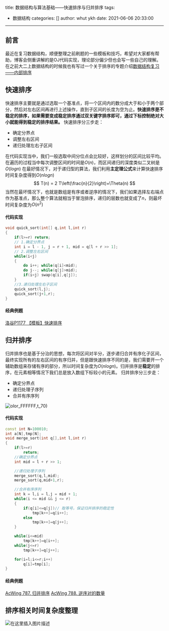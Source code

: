 title: 数据结构与算法基础——快速排序与归并排序
tags:
  - 数据结构
categories: []
author: whut ykh
date: 2021-06-06 20:33:00
---
## 前言
最近在复习数据结构，顺便整理之前刷题的一些模板和技巧，希望对大家都有帮助，博客会侧重讲解的是OJ代码实现，理论部分偏少但也会写一些自己的理解。
在之前大二上数据结构的时候我也有写过一个关于排序的专题介绍[数据结构复习——内部排序](https://blog.csdn.net/Jack___E/article/details/102875285?spm=1001.2014.3001.5502)
<!--more-->
## 快速排序
快速排序主要就是通过选取一个基准点，将一个区间内的数分成大于和小于两个部分，然后对左右区间再进行上述操作，直到子区间的长度为空为止。**快速排序是不稳定的排序，如果需要变成稳定排序通过双关键字排序即可，通过下标控制绝对大小就能得到稳定的排序结果。**
快速排序分三步走：
- 确定分界点
- 调整左右区间
- 递归处理左右子区间

在代码实现当中，我们一般选取中间分位点会比较好，这样划分的区间比较平均。在遍历的过程当中每次调整区间的时间是$O(n)$，而区间递归的深度类似二叉树是$O(logn)$
在最好情况下，对于递归型的算法，我们利用**主定理公式**来计算快速排序时间复杂度得到$O(nlogn)$
$$
T(n) = 2 T\left(\frac{n}{2}\right)+\Theta(n)
$$
当然在最坏情况下，也就是数组是有序或者逆序的情况下，我们如果选择左右端点作为基准点，那么整个算法就相当于冒泡排序，递归的层数也就变成了$n$，则最坏时间复杂度为$O(n^2)$
#### 代码实现
```cpp
void quick_sort(int[] q,int l,int r)
{
	if(l>=r) return;
	// 1.确定分界点
	int i = l - 1, j = r + 1, mid = q[l + r >> 1];
	// 2.调整左右区间
	while(i<j)
	{
		do i++; while(q[i]<mid);
		do j--; while(q[j]>mid);
		if(i<j) swap(q[i],q[j]);
	}
	//3.递归处理左右子区间
	quick_sort(l,j);
	quick_sort(j+1,r);
}
```
#### 经典例题
[洛谷P1177 【模板】快速排序](https://www.luogu.com.cn/problem/P1177)

## 归并排序
归并排序也是基于分治的思想，每次将区间对半分，逐步递归合并有序化子区间，最终实现所有的左右区间的有序归并，但是跟快速排序不同的是，我们需要开一个辅助数组来存储有序的部分，所以时间复杂度为$O(nlogn)$。归并排序是**稳定**的排序，在元素相等情况下我们总是放入数组下标较小的元素。
归并排序分三步走：
- 确定分界点
- 递归处理子序列
- 合并有序序列

![olor_FFFFFF,t_70)](https://img-blog.csdnimg.cn/20210606160649607.png?x-oss-process=image/watermark,type_ZmFuZ3poZW5naGVpdGk,shadow_10,text_aHR0cHM6Ly9ibG9nLmNzZG4ubmV0L0phY2tfX19F,size_16,color_FFFFFF,t_70)
#### 代码实现
```cpp
const int N=100010;
int a[N],tmp[N];
void merge_sort(int q[],int l,int r)
{
    if(l>=r)
        return;
    //确定分界点
    int mid = l + r >> 1;

    //递归处理子序列
    merge_sort(q,l,mid);
    merge_sort(q,mid+1,r);

    //合并有序序列
    int k = l,i = l,j = mid + 1;
    while(i <= mid && j <= r)
    {
        if(q[i]<=q[j])// 取等号，保证归并排序的稳定性
            tmp[k++]=q[i++];
        else
            tmp[k++]=q[j++];
    }

    while(i<=mid) 
        tmp[k++]=q[i++];
    while(j<=r) 
        tmp[k++]=q[j++];

    for(i=l;i<=r;i++)
        q[i]=tmp[i];
}
```
#### 经典例题
[AcWing 787. 归并排序](https://www.acwing.com/activity/content/problem/content/821/1/)
[AcWing 788. 逆序对的数量](https://www.acwing.com/activity/content/problem/content/822/1/)

## 排序相关时间复杂度整理
![在这里插入图片描述](https://img-blog.csdnimg.cn/20210606164025501.jpg?x-oss-process=image/watermark,type_ZmFuZ3poZW5naGVpdGk,shadow_10,text_aHR0cHM6Ly9ibG9nLmNzZG4ubmV0L0phY2tfX19F,size_16,color_FFFFFF,t_70)